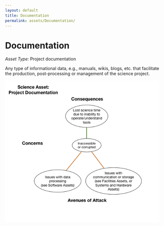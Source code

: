 ```yaml
---
layout: default
title: Documentation
permalink: assets/Documentation/
---
```


# Documentation

*Asset Type:*  Project documentation

Any type of informational data, e.g., manuals, wikis, blogs, etc. that facilitate the production, post-processing or management of the science project.

![Documentation](../../diagrams/Documentation.png)
